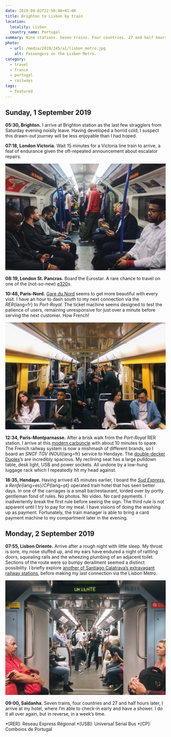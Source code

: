 ```yaml
---
date: 2019-09-02T22:50:00+01:00
title: Brighton to Lisbon by train
location:
  locality: Lisbon
  country_name: Portugal
summary: Nine stations. Seven trains. Four countries. 27 and half hours.
photo:
  - url: /media/2019/245/a1/lisbon_metro.jpg
    alt: Passengers on the Lisbon Metro.
category:
  - travel
  - france
  - portugal
  - railways
tags:
  - featured
---
```


## Sunday, 1 September 2019

**05:30, Brighton.** I arrive at Brighton station as the last few stragglers from Saturday evening noisily leave. Having developed a horrid cold, I suspect this drawn-out journey will be less enjoyable than I had hoped.

**07:18, London Victoria.** Wait 15 minutes for a Victoria line train to arrive, a feat of endurance given the oft-repeated announcement about escalator repairs.

![Looking down the carriage of a London Underground train.](/media/2019/245/a1/london_underground.jpg "Passengers on the London Underground.")

**08:19, London St. Pancras.** Board the Eurostar. A rare chance to travel on one of the (not-so-new) [e320][1]s.

**10:48, Paris-Nord.** [Gare du Nord][2] seems to get more beautiful with every visit. I have an hour to dash south to my next connection via the _RER_{lang=fr} to _Port-Royal_. The ticket machine seems designed to test the patience of users, remaining unresponsive for just over a minute before serving the next customer. How French!

![Looking down the carriage of a Paris RER train.](/media/2019/245/a1/paris_rer.jpg "Passengers on the Paris RER.")

**12:34, Paris-Montparnasse.** After a brisk walk from the _Port-Royal_ RER station, I arrive at this [modern carbuncle][3] with about 10 minutes to spare. The French railway system is now a mishmash of different brands, so I board an _SNCF TGV INOUI_{lang=fr} service to Hendaye. The [double-decker Duplex][4]’s are incredibly spacious. My reclining seat has a large pulldown table, desk light, USB and power sockets. All undone by a low-hung luggage rack which I repeatedly hit my head against.

**18:35, Hendaye.** Having arrived 45 minutes earlier, I board the [_Sud Express_][5], a _Renfe_{lang=es}/_CP_{lang=pt} operated train hotel that has seen better days. In one of the carriages is a small bar/restaurant, lorded over by portly gentleman fond of rules. No photos. No video. No card payments. I inadvertently break the first rule before seeing the sign. The third rule is not apparent until I try to pay for my meal. I have visions of doing the washing up as payment. Fortunately, the train manager is able to bring a card payment machine to my compartment later in the evening.

## Monday, 2 September 2019

**07:55, Lisbon Oriente.** Arrive after a rough night with little sleep. My throat is sore, my nose stuffed up, and my ears have endured a night of rattling doors, squealing rails and the wheezing plumbing of an adjacent toilet. Sections of the route were so bumpy derailment seemed a distinct possibility. I briefly explore [another of Santiago Calatrava’s extravagant railway stations][6], before making my last connection via the Lisbon Metro.

![Looking down the carriage of a Lisbon Metro train.](/media/2019/245/a1/lisbon_metro.jpg "Passengers on the Lisbon Metro.")

**09:00, Saldanha.** Seven trains, four countries and 27 and half hours later, I arrive at my hotel, where I’m able to check-in early and have a shower. I do it all over again, but in reverse, in a week’s time.

[1]: https://en.wikipedia.org/wiki/British_Rail_Class_374
[2]: https://en.wikipedia.org/wiki/Gare_du_Nord
[3]: https://en.wikipedia.org/wiki/Gare_Montparnasse
[4]: https://en.wikipedia.org/wiki/SNCF_TGV_Duplex
[5]: https://en.wikipedia.org/wiki/Sud_Express
[6]: https://en.wikipedia.org/wiki/Gare_do_Oriente

*[RER]: Réseau Express Régional
*[USB]: Universal Serial Bus
*[CP]: Comboios de Portugal
